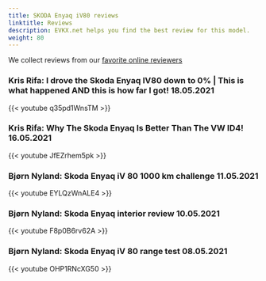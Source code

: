 ```yaml
---
title: SKODA Enyaq iV80 reviews
linktitle: Reviews
description: EVKX.net helps you find the best review for this model. 
weight: 80
---
```

We collect reviews from our [favorite online reviewers](/guides/evreviewers/)

### Kris Rifa: I drove the Skoda Enyaq IV80 down to 0% | This is what happened AND this is how far I got! 18.05.2021

{{< youtube q35pd1WnsTM >}}
### Kris Rifa: Why The Skoda Enyaq Is Better Than The VW ID4! 16.05.2021

{{< youtube JfEZrhem5pk >}}
### Bjørn Nyland: Skoda Enyaq iV 80 1000 km challenge 11.05.2021

{{< youtube EYLQzWnALE4 >}}
### Bjørn Nyland: Skoda Enyaq interior review 10.05.2021

{{< youtube F8p0B6rv62A >}}
### Bjørn Nyland: Skoda Enyaq iV 80 range test 08.05.2021

{{< youtube OHP1RNcXG50 >}}
